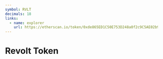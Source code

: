 ```yaml
---
symbol: RVLT
decimals: 18
links:
  - name: explorer
    url: https://etherscan.io/token/0xde865ED1C50E753D248a0f2c9C5AE02b9E41B6Ae
---
```


# Revolt Token
